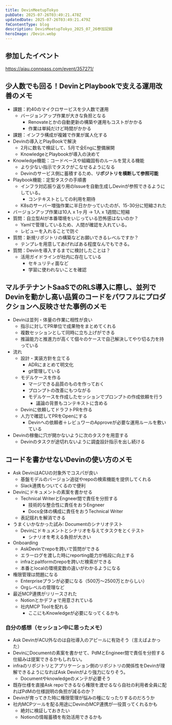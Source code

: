 ```yaml
---
title: DevinMeetupTokyo
pubDate: 2025-07-26T03:49:21.478Z
updatedDate: 2025-07-26T03:49:21.479Z
fmContentType: blog
description: DevinMeetupTokyo_2025_07_26参加記録
heroImage: /Devin.webp
---
```


## 参加したイベント

https://aiau.connpass.com/event/357271/

## 	少人数でも回る！DevinとPlaybookで支える運用改善のメモ

- 課題：約40のマイクロサービスを少人数で運用
    - バージョンアップ作業が大きな負担となる
        - Renovateとかの自動更新の構築や運用もコストがかかる
        - 作業は単純だけど時間がかかる
- 課題：インフラ構成が複雑で作業が属人化する
- Devinの導入とPlayBookで解決
    - 2月に数名で検証して、5月で全Engに整備展開
    - KnowledgeとPlaybookが導入の決めて
- Knowledge機能：コードベースや組織固有のルールを覚える機能
    - より少ない指示でタスクがこなせるようになる
    - Devinのサービス側に蓄積するため、**リポジトリを横断して参照可能**
- Playbook機能：定型タスクの手順書
    - インフラ対応振り返り用のIssueを自動生成しDevinが参照できるようにしている。
        - コンテキストとしての利用を期待
    - K8sのサーバー増強作業に半日かかっていたのが、15-30分に短縮された
- バージョンアップ作業は10人 x 1ヶ月 → 1人 x 1週間に短縮
- 質問：自立型AIが本番環境をいじっている恐怖感はないのか？
    - Yamlで管理しているため、人間が確認を入れている。
    - レビューを入れることで防ぐ
- 質問：新規リポジトリの構築などお願いできるレベルですか？
    - テンプレを用意してあげればある程度なんでもできる。
- 質問：Devinを導入するまでに検討したことは？
    - 活用ガイドラインが社内に存在している
        - セキュリティ面など
        - 学習に使われないことを確認

## マルチテナントSaaSでのRLS導入に際し、並列でDevinを動かし高い品質のコードをパワフルにプロダクションへ反映させた事例のメモ
- Devinは並列・体量の作業に相性が良い
    - 指示に対してPR単位で成果物をまとめてくれる
    - 複数セッションとして同時に立ち上げができる
    - 推論能力と推進力が高くて個々のケースで自己解決してやり切る力を持っている
- 流れ
    - 設計・実装方針を立てる
        - ADRにまとめて明文化
        - git管理している
    - モデルケースを作る
        - マージできる品質のものを作っておく
        - プロンプトの改善にもつながる
        - モデルケースを作成したセッションでプロンプトの作成依頼を行う
            - 議論の背景もコンテキストに含める
    - Devinに依頼してドラフトPRを作る
    - 人力で確認してPRをOpenにする
        - Devinへの依頼者＋レビュワーのApproveが必要な運用ルールを敷いている
- Devinの稼働に穴が開かないように次のタスクを用意する
    - Devinのタスクが途切れないように調査設計指示を出し続ける

## コードを書かせないDevinの使い方のメモ

- Ask DevinはACUの対象外でコスパが良い
    - 基盤モデルのバージョン追従やrepoの検索機能を提供してくれる
    - Slack連携もついてくるので便利
- Devinにドキュメントの素案を書かせる
    - Technical WriterとEngneer間で責任を分担する
        - 技術的な整合性に責任をおうEngneer
        - Docs全体の構成に責任をおうTechnical Writer
    - 表記揺れを解消できる
- うまくいかなかった試み: Documentのシナリオテスト
    - Devinにドキュメントとシナリオを与えてタスクをとくテスト
        - シナリオを考える負担が大きい
- Onboarding
    - AskDevinでrepoを跨いで質問ができる
    - エラーログを渡した時にreporting能力が格段に向上する
    - infraとpaltformのrepoを跨いだ検索ができる
    - 本番とlocalの環境変数の違いがわかるようになる
- 権限管理は問題になる
    - Enterpriseプランが必要になる（500万〜2500万とからしい）
    - Orgレベルの管理など
- 最近MCP連携がリリースされた
    - Notionとかデフォで用意されている
    - 社内MCP Toolを配れる
        - ここにもKnowledgeが必要になってくるかも

### 自分の感想（セッション中に思ったメモ）
- Ask DevinがACU外なのは自社導入のアピールに有効そう（言えばよかった）
- DevinにDocumentの素案を書かせて、PdMとEngineer間で責任を分担する仕組みは提案できるかもしれない。
- infraのリポジトリとアプリケーション側のリポジトリの関係性をDevinが理解できるようになればAsk Devinがより強力になりそう。
    - Documentやknowledgeのメンテが必要そう
- 既存仕様を直接Ask repoできるなら権限を渡せるなら自社の利用者全員に配ればPdMの仕様説明の負担が減るのか？
- Devinが育ってきた時に権限管理が悩みの種になったりするのだろうか
- 社内MCPツールを配る用途にDevinのMCP連携が一役買ってくれるかも
    - 絶対に検証しておきたい
    - Notionの情報蓄積を有効活用できるかも